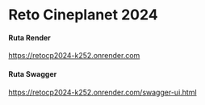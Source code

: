 # Reto Cineplanet 2024
#### Ruta Render
https://retocp2024-k252.onrender.com

#### Ruta Swagger
https://retocp2024-k252.onrender.com/swagger-ui.html
